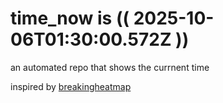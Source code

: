 # time_now is (( 2025-10-06T01:30:00.572Z ))

an automated repo that shows the currnent time

inspired by [breakingheatmap](https://github.com/breakingheatmap/breakingheatmap)